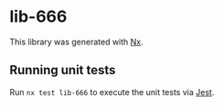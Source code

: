 # lib-666

This library was generated with [Nx](https://nx.dev).

## Running unit tests

Run `nx test lib-666` to execute the unit tests via [Jest](https://jestjs.io).
